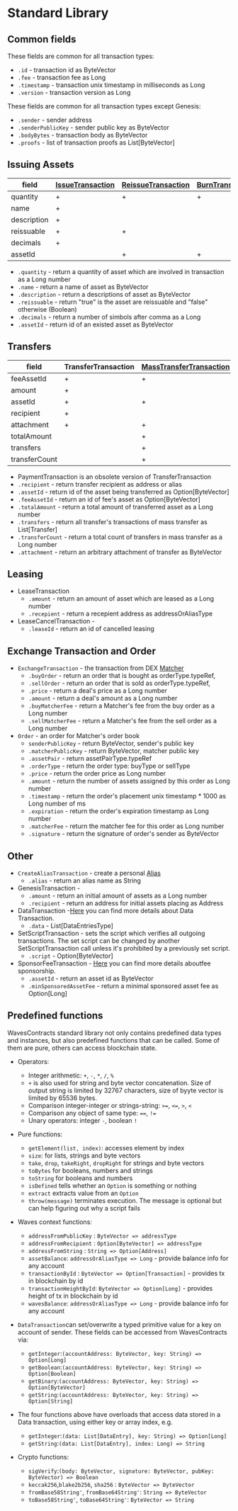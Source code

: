 # Standard Library

## Common fields
These fields are common for all transaction types:

- `.id` - transaction id as ByteVector
- `.fee` - transaction fee as Long
- `.timestamp` - transaction unix timestamp in milliseconds as Long
- `.version` - transaction version as Long

These fields are common for all transaction types except Genesis:
- `.sender` - sender address
- `.senderPublicKey` - sender public key as ByteVector
- `.bodyBytes` - transaction body as ByteVector
- `.proofs` - list of transaction proofs as List[ByteVector]
   
## Issuing Assets

| field	| [IssueTransaction](https://docs.wavesplatform.com/waves-client/assets-management/issue-an-asset.html) |	[ReissueTransaction](https://docs.wavesplatform.com/waves-client/assets-management/issue-an-asset.html)	| [BurnTransaction](https://docs.wavesplatform.com/waves-client/assets-management/burn-an-asset.html) |
| ------------- | ------------- | ------------- | ------------- |
| quantity	  | + | + | + |
| name	      | + |   |   | 
| description |	+ |   |   |
| reissuable  |	+ |	+ |   |
| decimals    |	+ |   |   |
| assetId	  |   | + | + |

* `.quantity` - return a quantity of asset which are involved in transaction as a Long number
* `.name` - return a name of asset as ByteVector
* `.description` - return a descriptions of asset as ByteVector
* `.reissuable` - return "true" is the asset are reissuable and "false" otherwise (Boolean)
* `.decimals` - return a number of simbols after comma as a Long
* `.assetId` - return id of an existed asset as ByteVector

## Transfers

| field | TransferTransaction	| [MassTransferTransaction](https://docs.wavesplatform.com/technical-details/mass-transfer-transaction.html)	| PaymentTransaction* |
| ------------- | ------------- | ------------- | ------------- |
| feeAssetId	| +	| +	|   |
| amount	    | +	|	| + | 
| assetId       | +	| + |   | 
| recipient     | + |	| + |
| attachment	| +	| +	|   | 
| totalAmount	|   | + |   |
| transfers	    |   | + |   |
| transferCount |   | + |   | 

* PaymentTransaction is an obsolete version of TransferTransaction
* `.recipient` - return transfer recipient as address or alias
* `.assetId` - return id of the asset being transferred as Option[ByteVector]
* `.feeAssetId` - return an id of fee's asset as Option[ByteVector]
* `.totalAmount` - return a total amount of transferred asset as a Long number 
* `.transfers` - return all transfer's transactions of mass transfer as List[Transfer]
* `.transferCount` - return a total count of transfers in mass transfer as a Long number 
* `.attachment` - return an arbitrary attachment of transfer as ByteVector

## Leasing
* LeaseTransaction
   - `.amount` - return an amount of asset which are leased as a Long number
   - `.recepient` -	return a recepient address as addressOrAliasType  
* LeaseCancelTransaction - 
   - `.leaseId` - return an id of cancelled leasing

## Exchange Transaction and Order 
* `ExchangeTransaction` - the transaction from DEX [Matcher](https://docs.wavesplatform.com/platform-features/decentralized-cryptocurrency-exchange-dex.html)
  - `.buyOrder` - return an order that is bought as orderType.typeRef,
  - `.sellOrder` -  return an order that is sold as orderType.typeRef,
  - `.price` - return a deal's price as a Long number
  - `.amount` - return a deal's amount as a Long number
  - `.buyMatcherFee` - return a Matcher's fee from the buy order as a Long number
  - `.sellMatcherFee` - return a Matcher's fee from the sell order as a Long number
* `Order` - an order for Matcher's order book   
  - `senderPublicKey` - return ByteVector, sender's public key
  - `.matcherPublicKey` - return ByteVector, matcher public key
  - `.assetPair` - return assetPairType.typeRef
  - `.orderType` - return the order type: buyType or sellType 
  - `.price` - return the order price as Long number
  - `.amount` - return the number of assets assigned by this order as Long number
  - `.timestamp` - return the order's placement unix timestamp * 1000 as Long number of ms
  - `.expiration` - return the order's expiration timestamp as Long number
  - `.matcherFee` - return the matcher fee for this order as Long number
  - `.signature` - return the signature of order's sender as ByteVector
    
## Other
* `CreateAliasTransaction` - create a personal [Alias](https://docs.wavesplatform.com/waves-client/account-management/creating-an-alias.html)
   - `.alias` - return an alias name as String
* GenesisTransaction - 
   - `.amount` - return an initial amount of assets as a Long number
   - `.recipient` - return an address for initial assets placing as Address
* DataTransaction -[Here](https://docs.wavesplatform.com/technical-details/data-transaction.html) you can find more details about Data Transaction.
   - `.data` - List[DataEntriesType]
* SetScriptTransaction - sets the script which verifies all outgoing transactions. The set script can be changed by another SetScriptTransaction call unless it's prohibited by a previously set script.
   - `.script` - Option[ByteVector]
* SponsorFeeTransaction - [Here](https://docs.wavesplatform.com/technical-details/sponsored-fee.html)  you can find more details aboutfee sponsorship.
   - `.assetId` - return an asset id as ByteVector
   - `.minSponsoredAssetFee` - return a minimal sponsored asset fee as Option[Long]
 
## Predefined functions

WavesContracts standard library not only contains predefined data types and instances, but also predefined functions that can be called. Some of them are pure, others can access blockchain state.

* Operators:
   - Integer arithmetic: `+`, `-`, `*`, `/`, `%`
   - `+` is also used for string and byte vector concatenation. Size of output string is limited by 32767 characters, size of byyte vector is limited by 65536 bytes.
   - Comparison integer-integer or strings-string: `>=`, `<=`, `>`, `<`
   - Comparison any object of same type: `==`, `!=`
   - Unary operators: integer `-`, boolean `!`

* Pure functions:
   - `getElement(list, index)`: accesses element by index
   - `size`: for lists, strings and byte vectors
   - `take`, `drop`, `takeRight`, `dropRight` for strings and byte vectors
   - `toBytes` for booleans, numbers and strings
   - `toString` for booleans and numbers
   - `isDefined` tells whether an `Option` is something or nothing
   - `extract` extracts value from an `Option`
   - `throw(message)` terminates execution. The message is optional but can help figuring out why a script fails

* Waves context functions:
   - `addressFromPublicKey` : `ByteVector => addressType`
   - `addressFromRecipient` : `Option[ByteVector] => addressType`
   - `addressFromString` : `String => Option[Address]`
   - `assetBalance`: `addressOrAliasType => Long` - provide balance info for any account
   - `transactionById` : `ByteVector => Option[Transaction]` - provides tx in blockchain by id
   - `transactionHeightById`: `ByteVector => Option[Long]` - provides height of tx in blockchain by id
   - `wavesBalance`: `addressOrAliasType => Long` - provide balance info for any account
 
* `DataTransaction`can set/overwrite a typed primitive value for a key on account of sender. These fields can be accessed from WavesContracts via:
   - `getInteger`:`(accountAddress: ByteVector, key: String) => Option[Long]`
   - `getBoolean`:`(accountAddress: ByteVector, key: String) => Option[Boolean]`
   - `getBinary`:`(accountAddress: ByteVector, key: String) => Option[ByteVector]`
   - `getString`:`(accountAddress: ByteVector, key: String) => Option[String]`

* The four functions above have overloads that access data stored in a Data transaction, using either key or array index, e.g.
   - `getInteger`:`(data: List[DataEntry], key: String) => Option[Long]`
   - `getString`:`(data: List[DataEntry], index: Long) => String`

* Crypto functions:
	- `sigVerify`:`(body: ByteVector, signature: ByteVector, pubKey: ByteVector) => Boolean`
	- `keccak256`,`blake2b256`, `sha256` : `ByteVector => ByteVector`
	- `fromBase58String'`, `fromBase64String'`: `String => ByteVector` 		
	- `toBase58String'`, `toBase64String'`: `ByteVector => String` 	
